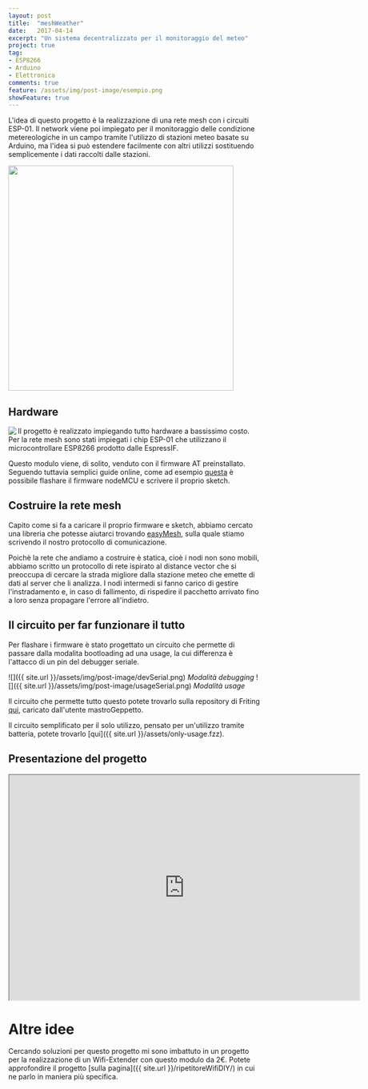 ```yaml
---
layout: post
title:  "meshWeather"
date:   2017-04-14
excerpt: "Un sistema decentralizzato per il monitoraggio del meteo"
project: true
tag:
- ESP8266
- Arduino
- Elettronica
comments: true
feature: /assets/img/post-image/esempio.png
showFeature: true
---
```

L'idea di questo progetto è la realizzazione di una rete mesh con i circuiti ESP-01. Il network viene poi impiegato per il monitoraggio delle condizione metereologiche in un campo tramite l'utilizzo di stazioni meteo basate su Arduino, ma l'idea si può estendere facilmente con altri utilizzi sostituendo semplicemente i dati raccolti dalle stazioni.

<img src="{{ site.url }}/assets/img/post-image/esempio.png" style="width: 450px !important;"/>

## Hardware
<img src="{{ site.url }}/assets/img/post-image/ESP-01.jpg" align="left"/>
Il progetto è realizzato impiegando tutto hardware a bassissimo costo. Per la rete mesh sono stati impiegati i chip ESP-01 che utilizzano il microcontrollare ESP8266 prodotto dalle EspressIF.

Questo modulo viene, di solito, venduto con il firmware AT preinstallato. Seguendo tuttavia semplici guide online, come ad esempio [questa](https://h3ron.com/post/programmare-lesp8266-ovvero-arduino-con-il-wifi-a-meno-di-2/) è possibile flashare il firmware nodeMCU e scrivere il proprio sketch.

## Costruire la rete mesh
Capito come si fa a caricare il proprio firmware e sketch, abbiamo cercato una libreria che potesse aiutarci trovando [easyMesh](https://github.com/Coopdis/easyMesh), sulla quale stiamo scrivendo il nostro protocollo di comunicazione.

Poichè la rete che andiamo a costruire è statica, cioè i nodi non sono mobili, abbiamo scritto un protocollo di rete ispirato al distance vector che si preoccupa di cercare la strada migliore dalla stazione meteo che emette di dati al server che li analizza. I nodi intermedi si fanno carico di gestire l'instradamento e, in caso di fallimento, di rispedire il pacchetto arrivato fino a loro senza propagare l'errore all'indietro.

## Il circuito per far funzionare il tutto
Per flashare i firmware è stato progettato un circuito che permette di passare dalla modalita bootloading ad una usage, la cui differenza è l'attacco di un pin del debugger seriale.

![]({{ site.url }}/assets/img/post-image/devSerial.png)
*Modalità debugging*
![]({{ site.url }}/assets/img/post-image/usageSerial.png)
*Modalità usage*

Il circuito che permette tutto questo potete trovarlo sulla repository di Friting [qui](http://fritzing.org/projects/esp01-development-board), caricato dall'utente mastroGeppetto.

Il circuito semplificato per il solo utilizzo, pensato per un'utilizzo tramite batteria, potete trovarlo [qui]({{ site.url }}/assets/only-usage.fzz).

## Presentazione del progetto
<iframe src="https://apagiaro.it/mesh" height="450px" width="700px"></iframe>

# Altre idee
Cercando soluzioni per questo progetto mi sono imbattuto in un progetto per la realizzazione di un Wifi-Extender con questo modulo da 2€. Potete approfondire il progetto [sulla pagina]({{ site.url }}/ripetitoreWifiDIY/) in cui ne parlo in maniera più specifica.
